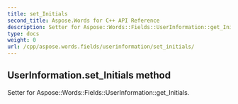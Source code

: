 ```yaml
---
title: set_Initials
second_title: Aspose.Words for C++ API Reference
description: Setter for Aspose::Words::Fields::UserInformation::get_Initials. 
type: docs
weight: 0
url: /cpp/aspose.words.fields/userinformation/set_initials/
---
```

## UserInformation.set_Initials method


Setter for Aspose::Words::Fields::UserInformation::get_Initials. 


